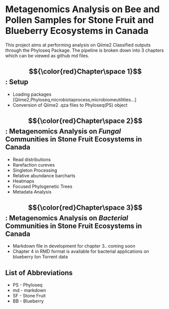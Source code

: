 # Metagenomics Analysis on Bee and Pollen Samples for Stone Fruit and Blueberry Ecosystems in Canada

This project aims at performing analysis on Qiime2 Classified outputs through the Phyloseq Package.
The pipeline is broken down into 3 chapters which can be viewed as github md files.

## $${\color{red}Chapter\space 1}$$ : Setup
- Loading packages [Qiime2,Phyloseq,microbiotaprocess,microbiomeutilities...]
- Conversion of Qiime2 .qza files to Phyloseq(PS) object 

## $${\color{red}Chapter\space 2}$$ : Metagenomics Analysis on *Fungal* Communities in Stone Fruit Ecosystems in Canada
- Read distributions
- Rarefaction cureves
- Singleton Processing
- Relative abundance barcharts
- Heatmaps
- Focused Phylogenetic Trees
- Metadata Analysis

## $${\color{red}Chapter\space 3}$$ : Metagenomics Analysis on *Bacterial* Communities in Stone Fruit Ecosystems in Canada 
- Markdown file in development for chapter 3.. coming soon
- Chapter 4 in RMD format is available for bacterial applications on blueberry Ion Torrent data 

## List of Abbreviations
- PS - Phyloseq
- md - markdown
- SF - Stone Fruit
- BB - Blueberry
